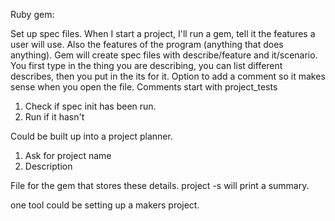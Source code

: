 Ruby gem:

Set up spec files. When I start a project, I'll run a gem, tell it the features a user will use. Also the features of the program \(anything that does anything\). Gem will create spec files with describe/feature and it/scenario. You first type in the thing you are describing, you can list different describes, then you put in the its for it. Option to add a comment so it makes sense when you open the file. Comments start with project\_tests

1. Check if spec init has been run.
2. Run if it hasn't 

Could be built up into a project planner.

1. Ask for project name
2. Description

File for the gem that stores these details. project -s will print a summary.

one tool could be setting up a makers project. 

